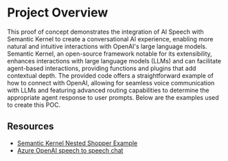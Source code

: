 # Project Overview
This proof of concept demonstrates the integration of AI Speech with Semantic Kernel to create a conversational AI experience, enabling more natural and intuitive interactions with OpenAI's large language models. Semantic Kernel, an open-source framework notable for its extensibility, enhances interactions with large language models (LLMs) and can facilitate agent-based interactions, providing functions and plugins that add contextual depth. The provided code offers a straightforward example of how to connect with OpenAI, allowing for seamless voice communication with LLMs and featuring advanced routing capabilities to determine the appropriate agent response to user prompts. Below are the examples used to create this POC.

## Resources
- [Semantic Kernel Nested Shopper Example](https://github.com/microsoft/semantic-kernel/blob/edf97c9d9712d826e66fdb56c4903964fa66d91e/dotnet/samples/Concepts/Agents/ComplexChat_NestedShopper.cs#L184)
- [Azure OpenAI speech to speech chat](https://learn.microsoft.com/en-us/azure/ai-services/speech-service/openai-speech?tabs=windows&pivots=programming-language-csharp)